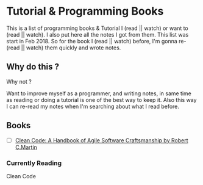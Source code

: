 # Tutorial & Programming Books

This is a list of programming books & Tutorial I (read || watch) or want to (read || watch). I also put here all the notes I got from them. This list was start in Feb 2018. So for the book I (read || watch) before, I'm gonna re-(read || watch) them quickly and wrote notes.

## Why do this ?

Why not ?

Want to improve myself as a programmer, and writing notes, in same time as reading or doing a tutorial is one of the best way to keep it. Also this way I can re-read my notes when I'm searching about what I read before.

## Books

- [ ] [Clean Code: A Handbook of Agile Software Craftsmanship by Robert C.Martin](https://www.amazon.ca/Clean-Code-Handbook-Software-Craftsmanship/dp/0132350882/ref=sr_1_1?ie=UTF8&qid=1518062084&sr=8-1&keywords=clean+code)

### Currently Reading

Clean Code